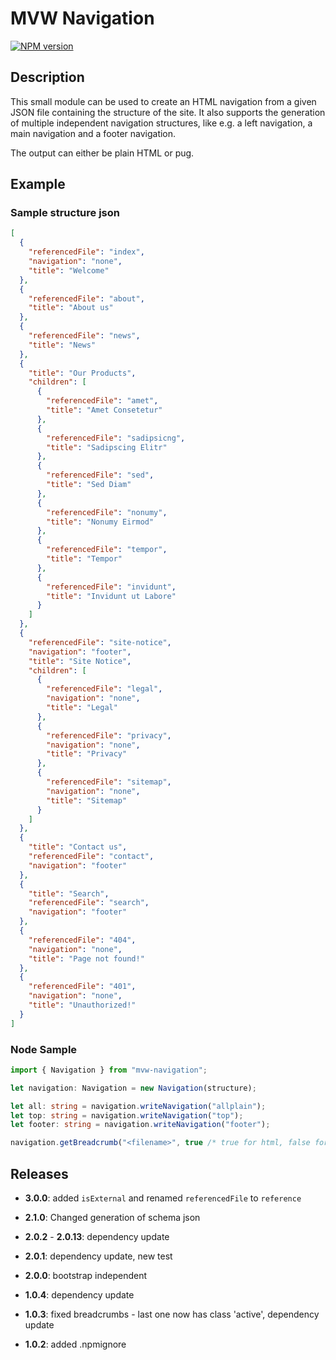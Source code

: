 # MVW Navigation

[![NPM version](https://img.shields.io/npm/v/mvw-navigation.svg?style=flat)](https://www.npmjs.com/package/mvw-navigation)

## Description
This small module can be used to create an HTML navigation from a given JSON file
containing the structure of the site. It also supports the generation of
multiple independent navigation structures, like e.g. a left navigation, a
main navigation and a footer navigation.

The output can either be plain HTML or pug.

## Example
### Sample structure json

```json
[
  {
    "referencedFile": "index",
    "navigation": "none",
    "title": "Welcome"
  },
  {
    "referencedFile": "about",
    "title": "About us"
  },
  {
    "referencedFile": "news",
    "title": "News"
  },
  {
    "title": "Our Products",
    "children": [
      {
        "referencedFile": "amet",
        "title": "Amet Consetetur"
      },
      {
        "referencedFile": "sadipsicng",
        "title": "Sadipscing Elitr"
      },
      {
        "referencedFile": "sed",
        "title": "Sed Diam"
      },
      {
        "referencedFile": "nonumy",
        "title": "Nonumy Eirmod"
      },
      {
        "referencedFile": "tempor",
        "title": "Tempor"
      },
      {
        "referencedFile": "invidunt",
        "title": "Invidunt ut Labore"
      }
    ]
  },
  {
    "referencedFile": "site-notice",
    "navigation": "footer",
    "title": "Site Notice",
    "children": [
      {
        "referencedFile": "legal",
        "navigation": "none",
        "title": "Legal"
      },
      {
        "referencedFile": "privacy",
        "navigation": "none",
        "title": "Privacy"
      },
      {
        "referencedFile": "sitemap",
        "navigation": "none",
        "title": "Sitemap"
      }
    ]
  },
  {
    "title": "Contact us",
    "referencedFile": "contact",
    "navigation": "footer"
  },
  {
    "title": "Search",
    "referencedFile": "search",
    "navigation": "footer"
  },
  {
    "referencedFile": "404",
    "navigation": "none",
    "title": "Page not found!"
  },
  {
    "referencedFile": "401",
    "navigation": "none",
    "title": "Unauthorized!"
  }
]
```

### Node Sample
```typescript
import { Navigation } from "mvw-navigation";

let navigation: Navigation = new Navigation(structure);

let all: string = navigation.writeNavigation("allplain");
let top: string = navigation.writeNavigation("top");
let footer: string = navigation.writeNavigation("footer");

navigation.getBreadcrumb("<filename>", true /* true for html, false for pug*/);
```

## Releases
- **3.0.0**: added `isExternal` and renamed `referencedFile` to `reference`
- **2.1.0**: Changed generation of schema json
- **2.0.2** - **2.0.13**: dependency update
- **2.0.1**: dependency update, new test
- **2.0.0**: bootstrap independent

- **1.0.4**: dependency update
- **1.0.3**: fixed breadcrumbs - last one now has class 'active', dependency update
- **1.0.2**: added .npmignore
